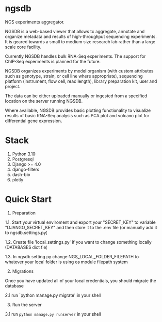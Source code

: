 # ngsdb

NGS experiments aggregator.

NGSDB is a web-based viewer that allows to aggregate, annotate and
organize metadata and results of high-throughput sequencing
experiments. It is geared towards a small to medium size research lab
rather than a large scale core facility.

Currently NGSDB handles bulk RNA-Seq experiments. The support for
ChIP-Seq experiments is planned for the future.

NGSDB organizes experiments by model organism (with custom attributes
such as genotype, strain, or cell line where appropriate), sequencing
platform (instrument, flow cell, read length), library preparation
kit, user and project.

The data can be either uploaded manually or ingested from a specified
location on the server running NGSDB.

Where available, NGSDB provides basic plotting functionality to
visualize results of basic RNA-Seq analysis such as PCA plot and
volcano plot for differential gene expression.


# Stack

1. Python 3.10
2. Postgresql
3. Django >= 4.0
4. django-filters
5. dash-bio
6. plotly


# Quick Start 
1. Preparation

1.1. Start your virtual enviroment and export your "SECRET_KEY" to variable "DJANGO_SECRET_KEY" and then store it to the .env file (or manually add it to ngsdb.settings.py)

1.2. Create file 'local_settings.py' if you want to change something locally (DATABASES dict f.e)

1.3. In ngsdb.setting.py change NGS_LOCAL_FOLDER_FILEPATH to whatever your local folder is using os module filepath system

2. Migrations 

Once you have updated all of your local credentials, you should migrate the database

2.1 run `python manage.py migrate' in your shell

3. Run the server 

3.1 run `python manage.py runserver` in your shell
